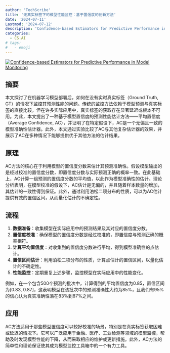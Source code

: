```yaml
---
author: 'TechScribe'
title: '无真实标签下的模型性能监控：基于置信度的创新方法'
date: '2024-07-11'
Lastmod: '2024-07-12'
description: 'Confidence-based Estimators for Predictive Performance in Model Monitoring'
categories:
  - CS.AI
# tags:
#   - emoji
---
```


[![Confidence-based Estimators for Predictive Performance in Model Monitoring](https://arxiv-research-1301205113.cos.ap-guangzhou.myqcloud.com/images/2407.08649v1.pdf_0.jpg)](https://arxiv.org/abs/2407.08649v1)

## 摘要

本文探讨了在机器学习模型部署后，如何在没有实时真实标签（Ground Truth, GT）的情况下监控其预测性能的问题。传统的监控方法依赖于模型预测与真实标签的直接比较，但在许多实际应用中，真实标签的获取存在显著延迟或根本不可用。为此，本文提出了一种基于模型置信度的预测性能估计方法——平均置信度（Average Confidence, AC），并证明了在特定假设下，AC是一个无偏且一致的模型准确性估计器。此外，本文通过实验比较了AC与其他复杂估计器的效果，并展示了AC在多种情况下能够提供优于其他方法的估计结果。<!--more-->

## 原理

AC方法的核心在于利用模型的置信度分数来估计其预测准确性。假设模型输出的是经过校准的置信度分数，即置信度分数与实际预测正确的概率一致。在此基础上，AC计算一组预测的置信度分数的平均值，以此作为模型准确性的估计。理论分析表明，在模型校准的假设下，AC估计是无偏的，并且随着样本数量的增加，其估计的一致性得到保证。此外，通过利用泊松二项分布的性质，可以为AC估计提供有效的置信区间，从而量化估计的不确定性。

## 流程

1. **数据准备**：收集模型在实际应用中的预测结果及其对应的置信度分数。
2. **置信度校准**：确保模型的置信度分数是经过校准的，即置信度与预测正确的概率相符。
3. **计算平均置信度**：对收集到的置信度分数进行平均，得到模型准确性的点估计。
4. **置信区间估计**：利用泊松二项分布的性质，计算点估计的置信区间，以量化估计的不确定性。
5. **性能监控**：定期重复上述步骤，监控模型在实际应用中的性能变化。

例如，在一个包含500个预测的批次中，计算得到的平均置信度为0.85，置信区间为[0.83, 0.87]，这表明模型在该批次中的预测准确性大约为85%，且我们有95%的信心认为真实准确性落在83%到87%之间。

## 应用

AC方法适用于那些模型置信度可以较好校准的场景，特别是在真实标签获取困难或延迟的情况下。它可以广泛应用于金融、医疗、工业检测等领域的模型监控，帮助及时发现模型性能的下降，从而采取相应的维护或更新措施。此外，AC方法的简单性和理论保证使其成为模型监控工具箱中的一个有力工具。